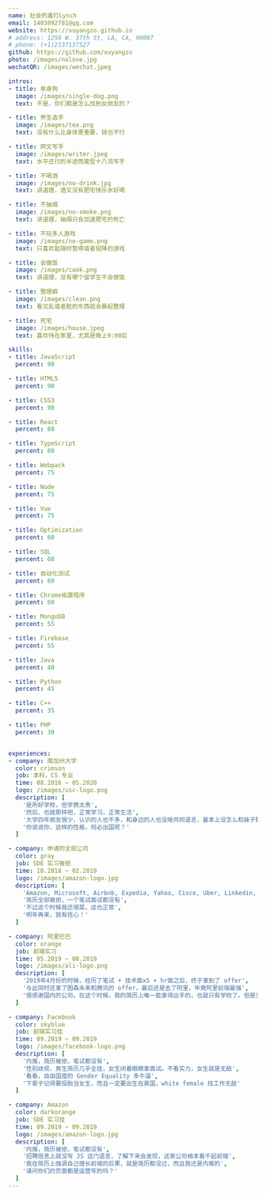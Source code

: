 ```yaml
---
name: 社会的毒打Lynch
email: 1403892781@qq.com
website: https://xuyangzo.github.io
# address: 1250 W. 37th St, LA, CA, 90007
# phone: (+1)2137137527
github: https://github.com/xuyangzo
photo: /images/nolove.jpg
wechatQR: /images/wechat.jpeg

intros:
- title: 单身狗
  image: /images/single-dog.png
  text: 不是，你们都是怎么找到女朋友的？

- title: 养生选手
  image: /images/tea.png
  text: 没有什么比身体更重要，钱也不行

- title: 网文写手
  image: /images/writer.jpeg
  text: 水平还行的半途而废型十八流写手

- title: 不喝酒
  image: /images/no-drink.jpg
  text: 讲道理，酒又没有肥宅快乐水好喝

- title: 不抽烟
  image: /images/no-smoke.png
  text: 讲道理，抽烟只会加速肥宅的死亡

- title: 不玩多人游戏
  image: /images/no-game.png
  text: 只喜欢能随时暂停或者投降的游戏

- title: 会做饭
  image: /images/cook.png
  text: 讲道理，没有哪个留学生不会做饭

- title: 整理癖
  image: /images/clean.png
  text: 看见乱或者脏的东西就会暴起整理

- title: 死宅
  image: /images/house.jpeg
  text: 喜欢待在家里，尤其是晚上9:00后

skills:
- title: JavaScript
  percent: 90

- title: HTML5
  percent: 90

- title: CSS3
  percent: 90

- title: React
  percent: 80

- title: TypeScript
  percent: 80

- title: Webpack
  percent: 75

- title: Node
  percent: 75

- title: Vue
  percent: 75

- title: Optimization
  percent: 60

- title: SQL
  percent: 60

- title: 自动化测试
  percent: 60

- title: Chrome拓展程序
  percent: 60

- title: MongoDB
  percent: 55

- title: Firebase
  percent: 55

- title: Java
  percent: 40

- title: Python
  percent: 45

- title: C++
  percent: 35

- title: PHP
  percent: 30


experiences:
- company: 南加州大学
  color: crimson
  job: 本科，CS 专业
  time: 08.2016 ~ 05.2020
  logo: /images/usc-logo.png
  description: [
    '是所好学校，但学费太贵',
    '然后，也就那样吧，正常学习，正常生活',
    '大学四年朋友很少，认识的人也不多，和身边的人也没啥共同语言，基本上没怎么和妹子聊天过，完全处于圈地自萌的状态',
    '你说说你，这样的性格，何必出国呢？'
  ]

- company: 申请的全部公司
  color: gray
  job: SDE 实习被拒
  time: 10.2018 ~ 02.2019
  logo: /images/amazon-logo.jpg
  description: [
    'Amazon, Microsoft, Airbnb, Expedia, Yahoo, Cisco, Uber, Linkedin, Twitch, Bloomberg, Hulu, Netflix, Twitter 等80余家公司', 
    '简历全部被拒，一个笔试面试都没有', 
    '不过这个时候我还很菜，这也正常',
    '明年再来，我有信心！'
  ]

- company: 阿里巴巴
  color: orange
  job: 前端实习
  time: 05.2019 ~ 08.2019
  logo: /images/ali-logo.png
  description: [
    '2019年4月份的时候，经历了笔试 + 技术面x5 + hr面之后，终于拿到了 offer',
    '与此同时还拿了图森未来和腾讯的 offer，最后还是去了阿里，毕竟阿里前端最强',
    '很感谢国内的公司。在这个时候，我的简历上唯一能拿得出手的，也就只有学校了。但是头条、阿里、腾讯这些大公司还是愿意给我面试。真的很感激。那个时候我知道自己明明是有实力的，在北美却一个面试都拿不到，差一点就直接万念俱灰了'
  ]

- company: Facebook
  color: skyblue
  job: 前端实习挂
  time: 09.2019 ~ 09.2019
  logo: /images/facebook-logo.png
  description: [
    '内推，简历被拒，笔试都没有',
    '性别歧视，男生简历几乎全挂，女生闭着眼睛拿面试。不看实力，女生就是无敌',
    '看看，自由国度的 Gender Equality 多牛逼',
    '下辈子记得要投胎当女生，而且一定要出生在美国，white female 找工作无敌'
  ]

- company: Amazon
  color: darkorange
  job: SDE 实习挂
  time: 09.2019 ~ 09.2019
  logo: /images/amazon-logo.jpg
  description: [
    '内推，简历被拒，笔试都没有',
    '招聘信息上就没写 JS 这门语言，了解下来会发现，这家公司根本看不起前端',
    '我在简历上强调自己擅长前端的后果，就是简历都没过，而且我还是内推的',
    '请问你们的页面都是运营写的吗？'
  ]
---
```


<Resume />